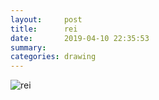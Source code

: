 ```yaml
---
layout:     post
title:      rei
date:       2019-04-10 22:35:53
summary:    
categories: drawing
---
```

![rei](/images/diary/rei.png ".")
